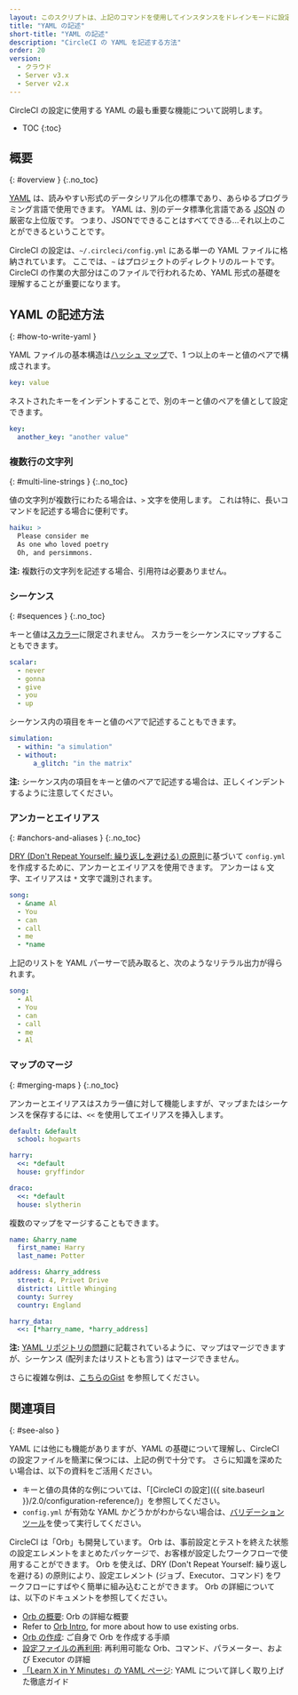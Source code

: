 ```yaml
---
layout: このスクリプトは、上記のコマンドを使用してインスタンスをドレインモードに設定し、インスタンス上で実行中のジョブをモニタリングし、ジョブが完了するのを待ってからインスタンスを終了します。
title: "YAML の記述"
short-title: "YAML の記述"
description: "CircleCI の YAML を記述する方法"
order: 20
version:
  - クラウド
  - Server v3.x
  - Server v2.x
---
```


CircleCI の設定に使用する YAML の最も重要な機能について説明します。

* TOC
{:toc}

## 概要
{: #overview }
{:.no_toc}

[YAML](http://yaml.org) は、読みやすい形式のデータシリアル化の標準であり、あらゆるプログラミング言語で使用できます。 YAML は、別のデータ標準化言語である [JSON](https://www.json.org/) の厳密な上位版です。 つまり、JSONでできることはすべてできる...それ以上のことができるということです。

CircleCI の設定は、`~/.circleci/config.yml` にある単一の YAML ファイルに格納されています。 ここでは、`~` はプロジェクトのディレクトリのルートです。 </code> CircleCI の作業の大部分はこのファイルで行われるため、YAML 形式の基礎を理解することが重要になります。

## YAML の記述方法
{: #how-to-write-yaml }

YAML ファイルの基本構造は[ハッシュ マップ](https://en.wikipedia.org/wiki/Hash_table)で、1 つ以上のキーと値のペアで構成されます。

```yaml
key: value
```

ネストされたキーをインデントすることで、別のキーと値のペアを値として設定できます。

```yaml
key:
  another_key: "another value"
```

### 複数行の文字列
{: #multi-line-strings }
{:.no_toc}

値の文字列が複数行にわたる場合は、`>` 文字を使用します。 これは特に、長いコマンドを記述する場合に便利です。

```yaml
haiku: >
  Please consider me
  As one who loved poetry
  Oh, and persimmons.
```

**注:** 複数行の文字列を記述する場合、引用符は必要ありません。

### シーケンス
{: #sequences }
{:.no_toc}

キーと値は[スカラー](https://softwareengineering.stackexchange.com/questions/238033/what-does-it-mean-when-data-is-scalar)に限定されません。 スカラーをシーケンスにマップすることもできます。

```yaml
scalar:
  - never
  - gonna
  - give
  - you
  - up
```

シーケンス内の項目をキーと値のペアで記述することもできます。

```yaml
simulation:
  - within: "a simulation"
  - without:
      a_glitch: "in the matrix"
```

**注:** シーケンス内の項目をキーと値のペアで記述する場合は、正しくインデントするように注意してください。

### アンカーとエイリアス
{: #anchors-and-aliases }
{:.no_toc}

[DRY (Don't Repeat Yourself: 繰り返しを避ける) の原則](https://ja.wikipedia.org/wiki/Don%27t_repeat_yourself)に基づいて `config.yml` を作成するために、アンカーとエイリアスを使用できます。 アンカーは `&` 文字、エイリアスは `*` 文字で識別されます。

```yaml
song:
  - &name Al
  - You
  - can
  - call
  - me
  - *name
```

上記のリストを YAML パーサーで読み取ると、次のようなリテラル出力が得られます。

```yaml
song:
  - Al
  - You
  - can
  - call
  - me
  - Al
```

### マップのマージ
{: #merging-maps }
{:.no_toc}

アンカーとエイリアスはスカラー値に対して機能しますが、マップまたはシーケンスを保存するには、`<<` を使用してエイリアスを挿入します。

```yaml
default: &default
  school: hogwarts

harry:
  <<: *default
  house: gryffindor

draco:
  <<: *default
  house: slytherin
```

複数のマップをマージすることもできます。

```yaml
name: &harry_name
  first_name: Harry
  last_name: Potter

address: &harry_address
  street: 4, Privet Drive
  district: Little Whinging
  county: Surrey
  country: England

harry_data:
  <<: [*harry_name, *harry_address]
```

**注:** [YAML リポジトリの問題](https://github.com/yaml/yaml/issues/35)に記載されているように、マップはマージできますが、シーケンス (配列またはリストとも言う) はマージできません。

さらに複雑な例は、[こちらのGist](https://gist.github.com/bowsersenior/979804) を参照してください。

## 関連項目
{: #see-also }

YAML には他にも機能がありますが、YAML の基礎について理解し、CircleCI の設定ファイルを簡潔に保つには、上記の例で十分です。 さらに知識を深めたい場合は、以下の資料をご活用ください。

- キーと値の具体的な例については、「[CircleCI の設定]({{ site.baseurl }}/2.0/configuration-reference/)」を参照してください。
- `config.yml` が有効な YAML かどうかがわからない場合は、[バリデーション ツール](http://yaml-online-parser.appspot.com/)を使って実行してください。

CircleCI は「Orb」も開発しています。 Orb は、事前設定とテストを終えた状態の設定エレメントをまとめたパッケージで、お客様が設定したワークフローで使用することができます。 Orb を使えば、DRY (Don't Repeat Yourself: 繰り返しを避ける) の原則により、設定エレメント (ジョブ、Executor、コマンド) をワークフローにすばやく簡単に組み込むことができます。 Orb の詳細については、以下のドキュメントを参照してください。

- [Orb の概要]({{site.baseurl}}/2.0/orb-intro/): Orb の詳細な概要
- Refer to [Orb Intro]({{site.baseurl}}/2.0/orb-intro/), for more about how to use existing orbs.
- [Orb の作成]({{site.baseurl}}/2.0/creating-orbs/): ご自身で Orb を作成する手順
- [設定ファイルの再利用]({{site.baseurl}}/2.0/reusing-config/): 再利用可能な Orb、コマンド、パラメーター、および Executor の詳細
- [「Learn X in Y Minutes」の YAML ページ](https://learnxinyminutes.com/docs/yaml/): YAML について詳しく取り上げた徹底ガイド
